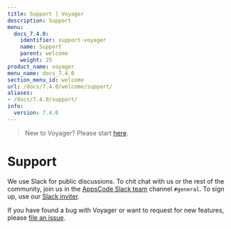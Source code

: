 ```yaml
---
title: Support | Voyager
description: Support
menu:
  docs_7.4.0:
    identifier: support-voyager
    name: Support
    parent: welcome
    weight: 25
product_name: voyager
menu_name: docs_7.4.0
section_menu_id: welcome
url: /docs/7.4.0/welcome/support/
aliases:
- /docs/7.4.0/support/
info:
  version: 7.4.0
---
```


> New to Voyager? Please start [here](/docs/7.4.0/concepts/overview).

# Support

We use Slack for public discussions. To chit chat with us or the rest of the community, join us in the [AppsCode Slack team](https://appscode.slack.com/messages/C0XQFLGRM/details/) channel `#general`. To sign up, use our [Slack inviter](https://slack.appscode.com/).

If you have found a bug with Voyager or want to request for new features, please [file an issue](https://github.com/appscode/voyager/issues/new).
